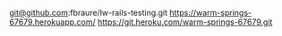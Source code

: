 git@github.com:fbraure/lw-rails-testing.git
https://warm-springs-67679.herokuapp.com/
https://git.heroku.com/warm-springs-67679.git

